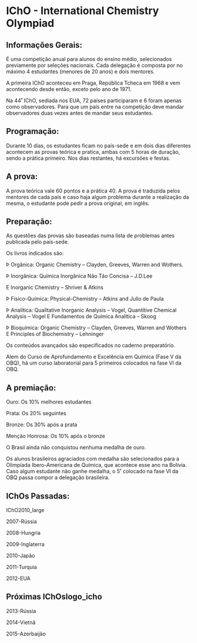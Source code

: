 # IChO - International Chemistry Olympiad

## Informações Gerais:

É uma competição anual para alunos do ensino médio, selecionados previamente por seleções nacionais. Cada delegação é composta por no máximo 4 estudantes (menores de 20 anos) e dois mentores.

A primeira IChO aconteceu em Praga, República Tcheca em 1968 e vem acontecendo desde então, exceto pelo ano de 1971.

Na 44˚ IChO, sediada nos EUA, 72 países participaram e 6 foram apenas como observadores. Para que um país entre na competição deve mandar observadores duas vezes antes de mandar seus estudantes.

## Programação:

Durante 10 dias, os estudantes ficam no país-sede e em dois dias diferentes acontecem as provas teórica e pratica, ambas com 5 horas de duração, sendo a prática primeiro. Nos dias restantes, há excursões e festas.

## A prova:

A prova teórica vale 60 pontos e a prática 40. A prova é traduzida pelos mentores de cada país e caso haja algum problema durante a realização da mesma, o estudante pode pedir a prova original, em inglês.

## Preparação:

As questões das provas são baseadas numa lista de problemas antes publicada pelo país-sede.

Os livros indicados são:

Þ  Orgânica: Organic Chemistry – Clayden, Greeves, Warren and Wothers.

Þ  Inorgânica: Química Inorgânica Não Tão Concisa – J.D.Lee

E Inorganic Chemistry – Shriver & Atkins

Þ  Físico-Química: Physical-Chemistry – Atkins and Julio de Paula

Þ  Analítica: Qualitative Inorganic Analysis – Vogel, Quantitive Chemical Analysis – Vogel E Fundamentos de Química Analítica – Skoog

Þ  Bioquímica: Organic Chemistry – Clayden, Greeves, Warren and Wothers E Principles of Biochemistry – Lehninger

Os conteúdos avançados são especificados no caderno preparatório.

Alem do Curso de Aprofundamento e Excelência em Química (Fase V da OBQ), há um curso laboratorial para 5 primeiros colocados na fase VI da OBQ.

## A premiação:

Ouro: Os 10% melhores estudantes

Prata: Os 20% seguintes

Bronze: Os 30% após a prata

Menção Honrosa: Os 10% após o bronze

O Brasil ainda não conquistou nenhuma medalha de ouro.

Os alunos brasileiros agraciados com medalha são selecionados para a Olimpíada Ibero-Americana de Química, que acontece esse ano na Bolívia. Caso algum estudante não ganhe medalha, o 5˚ colocado na fase VI da OBQ passa compor a delegação brasileira.

## IChOs Passadas:

IChO2010_large

2007-Rússia

2008-Hungria

2009-Inglaterra

2010-Japão

2011-Turquia

2012-EUA

## Próximas IChOslogo_icho

2013-Rússia

2014-Vietnã

2015-Azerbaijão
